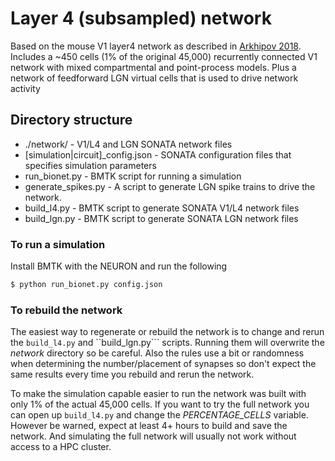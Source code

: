 # Layer 4 (subsampled) network

Based on the mouse V1 layer4 network as described in [Arkhipov 2018](https://www.biorxiv.org/content/10.1101/292839v1).
Includes a ~450 cells (1% of the original 45,000) recurrently connected V1 network with mixed compartmental and point-process
models. Plus a network of feedforward LGN virtual cells that is used to drive network activity

## Directory structure
* ./network/ - V1/L4 and LGN SONATA network files
* [simulation|circuit]_config.json - SONATA configuration files that specifies simulation parameters
* run_bionet.py - BMTK script for running a simulation
* generate_spikes.py - A script to generate LGN spike trains to drive the network.
* build_l4.py - BMTK script to generate SONATA V1/L4 network files
* build_lgn.py - BMTK script to generate SONATA LGN network files


### To run a simulation
Install BMTK with the NEURON and run the following
```python
$ python run_bionet.py config.json
```

### To rebuild the network
The easiest way to regenerate or rebuild the network is to change and rerun the ```build_l4.py``` and ``build_lgn.py```
scripts. Running them will overwrite the _network_ directory so be careful. Also the rules use a bit or randomness
when determining the number/placement of synapses so don't expect the same results every time you rebuild and rerun
the network.

To make the simulation capable easier to run the network was built with only 1% of the actual 45,000 cells. If you want
to try the full network you can open up ```build_l4.py``` and change the *PERCENTAGE_CELLS* variable. However be warned,
expect at least 4+ hours to build and save the network. And simulating the full network will usually not work without
access to a HPC cluster.

